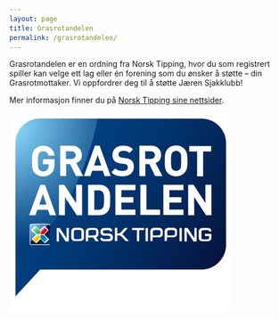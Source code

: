 ```yaml
---
layout: page
title: Grasrotandelen
permalink: /grasrotandelen/
---
```


Grasrotandelen er en ordning fra Norsk Tipping,
hvor du som registrert spiller kan velge ett lag
eller én forening som du ønsker å støtte – din Grasrotmottaker.
Vi oppfordrer deg til å støtte Jæren Sjakklubb!

Mer informasjon finner du på [Norsk Tipping sine nettsider](https://www.norsk-tipping.no/grasrotandelen).

<!--
Tenk deg at du kan spille favorittspillene dine
– Lotto, Tipping og Joker for eksempel –
og samtidig gi noe mer til det laget
eller den foreningen du selv ønsker å støtte.
Dette er nå mulig via Grasrotandelen.
Ved spill hos Norsk Tipping vil 5 % av innsatsen gå
direkte til ditt lag eller forening (gjelder ikke Extra og Flax).
Merk at Grasrotandelen ikke på noen måte
går ut over innsatsen eller premien din 
– du blir ikke belastet noe for å være grasrotgiver. 

Vi oppfordrer deg til å knytte deg til ordningen allerede i dag, og du gjør det på en av følgende måter:

1. Hos Kommisjonær
2. SMS: GRASROTANDELEN 918644113 til 2020 (tjenesten er gratis).
3. Internett: norsk-tipping.no

Mer informasjon finner du på [Norsk Tipping sine nettsider](https://www.norsk-tipping.no/grasrotandelen).

Takk for at du støtter oss via Grasrotandelen!
-->
<img src="/assets/img/Grasrotandelen_logo.png" style="width:400px;">
